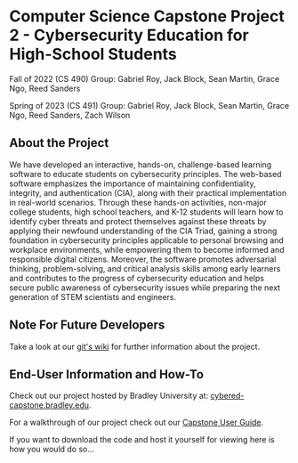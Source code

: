 # Computer Science Capstone Project 2 - Cybersecurity Education for High-School Students
Fall of 2022 (CS 490) Group:
Gabriel Roy, Jack Block, Sean Martin, Grace Ngo, Reed Sanders

Spring of 2023 (CS 491) Group:
Gabriel Roy, Jack Block, Sean Martin, Grace Ngo, Reed Sanders, Zach Wilson 

## About the Project
We have developed an interactive, hands-on, challenge-based learning software to educate students on cybersecurity principles. The web-based software emphasizes the importance of maintaining confidentiality, integrity, and authentication (CIA), along with their practical implementation in real-world scenarios. Through these hands-on activities, non-major college students, high school teachers, and K-12 students will learn how to identify cyber threats and protect themselves against these threats by applying their newfound understanding of the CIA Triad, gaining a strong foundation in cybersecurity principles applicable to personal browsing and workplace environments, while empowering them to become informed and responsible digital citizens. Moreover, the software promotes adversarial thinking, problem-solving, and critical analysis skills among early learners and contributes to the progress of cybersecurity education and helps secure public awareness of cybersecurity issues while preparing the next generation of STEM scientists and engineers.

## Note For Future Developers
Take a look at our [git's wiki](https://github.com/CS-Capstone-P2/Main-FA22/wiki) for further information about the project.

## End-User Information and How-To
  Check out our project hosted by Bradley University at: [cybered-capstone.bradley.edu](https://cybered-capstone.bradley.edu/).

  For a walkthrough of our project check out our [Capstone User Guide](https://youtu.be/iXSMQxUcdM8).

If you want to download the code and host it yourself for viewing here is how you would do so...
